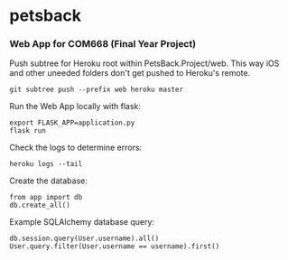 # petsback

### Web App for COM668 (Final Year Project)

Push subtree for Heroku root within PetsBack.Project/web. This way iOS and other uneeded folders don't get pushed to Heroku's remote.
```
git subtree push --prefix web heroku master
```

Run the Web App locally with flask:
```
export FLASK_APP=application.py
flask run
```

Check the logs to determine errors:
```
heroku logs --tail
```

Create the database:
```
from app import db
db.create_all()
```

Example SQLAlchemy database query:
```
db.session.query(User.username).all()
User.query.filter(User.username == username).first()
```
